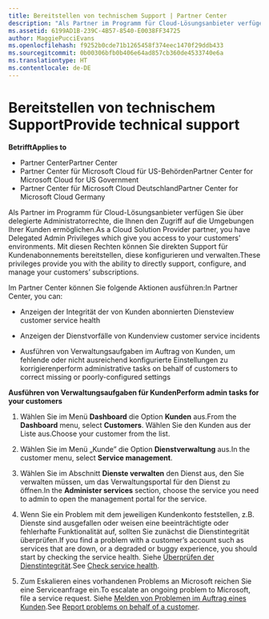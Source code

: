 ```yaml
---
title: Bereitstellen von technischem Support | Partner Center
description: "Als Partner im Programm für Cloud-Lösungsanbieter verfügen Sie über delegierte Administratorrechte, die Ihnen den Zugriff auf die Umgebungen Ihrer Kunden ermöglichen."
ms.assetid: 6199AD1B-239C-4B57-8540-E0038FF34725
author: MaggiePucciEvans
ms.openlocfilehash: f9252b0cde71b1265458f374eec1470f29ddb433
ms.sourcegitcommit: 0b00306bfb0b406e64ad857cb360de4533740e6a
ms.translationtype: HT
ms.contentlocale: de-DE
---
```

# <a name="provide-technical-support"></a><span data-ttu-id="7ad5b-103">Bereitstellen von technischem Support</span><span class="sxs-lookup"><span data-stu-id="7ad5b-103">Provide technical support</span></span>

**<span data-ttu-id="7ad5b-104">Betrifft</span><span class="sxs-lookup"><span data-stu-id="7ad5b-104">Applies to</span></span>**

-  <span data-ttu-id="7ad5b-105">Partner Center</span><span class="sxs-lookup"><span data-stu-id="7ad5b-105">Partner Center</span></span>
-  <span data-ttu-id="7ad5b-106">Partner Center für Microsoft Cloud für US-Behörden</span><span class="sxs-lookup"><span data-stu-id="7ad5b-106">Partner Center for Microsoft Cloud for US Government</span></span>
-  <span data-ttu-id="7ad5b-107">Partner Center für Microsoft Cloud Deutschland</span><span class="sxs-lookup"><span data-stu-id="7ad5b-107">Partner Center for Microsoft Cloud Germany</span></span>

<span data-ttu-id="7ad5b-108">Als Partner im Programm für Cloud-Lösungsanbieter verfügen Sie über delegierte Administratorrechte, die Ihnen den Zugriff auf die Umgebungen Ihrer Kunden ermöglichen.</span><span class="sxs-lookup"><span data-stu-id="7ad5b-108">As a Cloud Solution Provider partner, you have Delegated Admin Privileges which give you access to your customers' environments.</span></span> <span data-ttu-id="7ad5b-109">Mit diesen Rechten können Sie direkten Support für Kundenabonnements bereitstellen, diese konfigurieren und verwalten.</span><span class="sxs-lookup"><span data-stu-id="7ad5b-109">These privileges provide you with the ability to directly support, configure, and manage your customers’ subscriptions.</span></span>

<span data-ttu-id="7ad5b-110">Im Partner Center können Sie folgende Aktionen ausführen:</span><span class="sxs-lookup"><span data-stu-id="7ad5b-110">In Partner Center, you can:</span></span>

-   <span data-ttu-id="7ad5b-111">Anzeigen der Integrität der von Kunden abonnierten Dienste</span><span class="sxs-lookup"><span data-stu-id="7ad5b-111">view customer service health</span></span>

-   <span data-ttu-id="7ad5b-112">Anzeigen der Dienstvorfälle von Kunden</span><span class="sxs-lookup"><span data-stu-id="7ad5b-112">view customer service incidents</span></span>

-   <span data-ttu-id="7ad5b-113">Ausführen von Verwaltungsaufgaben im Auftrag von Kunden, um fehlende oder nicht ausreichend konfigurierte Einstellungen zu korrigieren</span><span class="sxs-lookup"><span data-stu-id="7ad5b-113">perform administrative tasks on behalf of customers to correct missing or poorly-configured settings</span></span>

**<span data-ttu-id="7ad5b-114">Ausführen von Verwaltungsaufgaben für Kunden</span><span class="sxs-lookup"><span data-stu-id="7ad5b-114">Perform admin tasks for your customers</span></span>**

1.  <span data-ttu-id="7ad5b-115">Wählen Sie im Menü **Dashboard** die Option **Kunden** aus.</span><span class="sxs-lookup"><span data-stu-id="7ad5b-115">From the **Dashboard** menu, select **Customers**.</span></span> <span data-ttu-id="7ad5b-116">Wählen Sie den Kunden aus der Liste aus.</span><span class="sxs-lookup"><span data-stu-id="7ad5b-116">Choose your customer from the list.</span></span>

2.  <span data-ttu-id="7ad5b-117">Wählen Sie im Menü „Kunde” die Option **Dienstverwaltung** aus.</span><span class="sxs-lookup"><span data-stu-id="7ad5b-117">In the customer menu, select **Service management**.</span></span>

3.  <span data-ttu-id="7ad5b-118">Wählen Sie im Abschnitt **Dienste verwalten** den Dienst aus, den Sie verwalten müssen, um das Verwaltungsportal für den Dienst zu öffnen.</span><span class="sxs-lookup"><span data-stu-id="7ad5b-118">In the **Administer services** section, choose the service you need to admin to open the management portal for the service.</span></span>

4.  <span data-ttu-id="7ad5b-119">Wenn Sie ein Problem mit dem jeweiligen Kundenkonto feststellen, z.B. Dienste sind ausgefallen oder weisen eine beeinträchtigte oder fehlerhafte Funktionalität auf, sollten Sie zunächst die Dienstintegrität überprüfen.</span><span class="sxs-lookup"><span data-stu-id="7ad5b-119">If you find a problem with a customer’s account such as services that are down, or a degraded or buggy experience, you should start by checking the service health.</span></span> <span data-ttu-id="7ad5b-120">Siehe [Überprüfen der Dienstintegrität](check-service-health.md).</span><span class="sxs-lookup"><span data-stu-id="7ad5b-120">See [Check service health](check-service-health.md).</span></span>

5.  <span data-ttu-id="7ad5b-121">Zum Eskalieren eines vorhandenen Problems an Microsoft reichen Sie eine Serviceanfrage ein.</span><span class="sxs-lookup"><span data-stu-id="7ad5b-121">To escalate an ongoing problem to Microsoft, file a service request.</span></span> <span data-ttu-id="7ad5b-122">Siehe [Melden von Problemen im Auftrag eines Kunden](report-problems-on-behalf-of-a-customer.md).</span><span class="sxs-lookup"><span data-stu-id="7ad5b-122">See [Report problems on behalf of a customer](report-problems-on-behalf-of-a-customer.md).</span></span>

 

 



